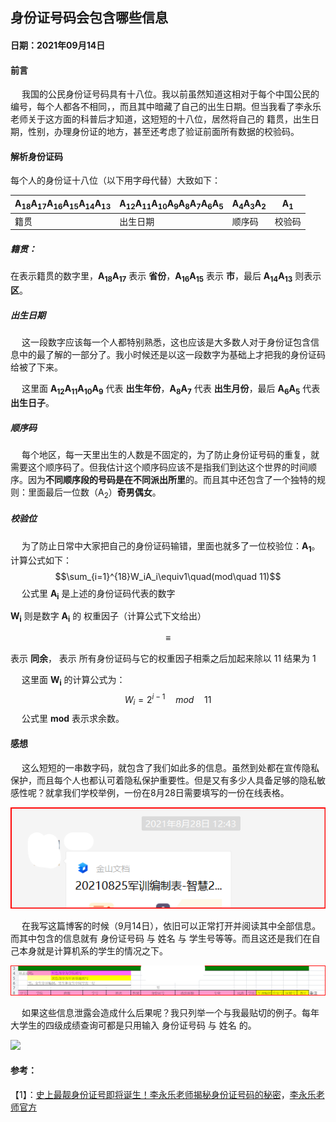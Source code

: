 ## 身份证号码会包含哪些信息



#### 日期：2021年09月14日



#### 前言

&emsp; 我国的公民身份证号码具有十八位。我以前虽然知道这相对于每个中国公民的编号，每个人都各不相同，，而且其中暗藏了自己的出生日期。但当我看了李永乐老师关于这方面的科普后才知道，这短短的十八位，居然将自己的 籍贯，出生日期，性别，办理身份证的地方，甚至还考虑了验证前面所有数据的校验码。



#### 解析身份证码

每个人的身份证十八位（以下用字母代替）大致如下：

| A<sub>18</sub>A<sub>17</sub>A<sub>16</sub>A<sub>15</sub>A<sub>14</sub>A<sub>13</sub> | A<sub>12</sub>A<sub>11</sub>A<sub>10</sub>A<sub>9</sub>A<sub>8</sub>A<sub>7</sub>A<sub>6</sub>A<sub>5</sub> | A<sub>4</sub>A<sub>3</sub>A<sub>2</sub> | A<sub>1</sub> |
| ------------------------------------------------------------ | ------------------------------------------------------------ | --------------------------------------- | ------------- |
| 籍贯                                                         | 出生日期                                                     | 顺序码                                  | 校验码        |



##### 籍贯：

在表示籍贯的数字里，**A<sub>18</sub>A<sub>17</sub>** 表示 **省份**，**A<sub>16</sub>A<sub>15</sub>** 表示 **市**，最后 **A<sub>14</sub>A<sub>13</sub>** 则表示 **区**。



##### 出生日期

&emsp; 这一段数字应该每一个人都特别熟悉，这也应该是大多数人对于身份证包含信息中的最了解的一部分了。我小时候还是以这一段数字为基础上才把我的身份证码给被了下来。

&emsp; 这里面 **A<sub>12</sub>A<sub>11</sub>A<sub>10</sub>A<sub>9</sub>** 代表 **出生年份**，**A<sub>8</sub>A<sub>7</sub>** 代表 **出生月份**，最后 **A<sub>6</sub>A<sub>5</sub>** 代表 **出生日子**。



##### 顺序码

&emsp; 每个地区，每一天里出生的人数是不固定的，为了防止身份证号码的重复，就需要这个顺序码了。但我估计这个顺序码应该不是指我们到达这个世界的时间顺序。因为**不同顺序段的号码是在不同派出所里**的。而且其中还包含了一个独特的规则：里面最后一位数（A<sub>2</sub>）**奇男偶女**。



##### 校验位

&emsp; 为了防止日常中大家把自己的身份证码输错，里面也就多了一位校验位：**A<sub>1</sub>**。计算公式如下：
$$\sum_{i=1}^{18}W_iA_i\equiv1\quad(mod\quad 11)$$
&emsp; 公式里 **A<sub>i</sub>** 是上述的身份证码代表的数字

**W<sub>i</sub>** 则是数字 **A<sub>i</sub>** 的 权重因子（计算公式下文给出）

$$\equiv$$

表示 **同余**， 表示 所有身份证码与它的权重因子相乘之后加起来除以 11 结果为 1



&emsp; 这里面 **W<sub>i</sub>** 的计算公式为：
$$W_i=2^{i-1}\quad mod\quad11$$
&emsp; 公式里 **mod** 表示求余数。



#### 感想

&emsp; 这么短短的一串数字码，就包含了我们如此多的信息。虽然到处都在宣传隐私保护，而且每个人也都认可着隐私保护重要性。但是又有多少人具备足够的隐私敏感性呢？就拿我们学校举例，一份在8月28日需要填写的一份在线表格。

![图片2-1](Image/exp-0914-what_information_the_ID_number_will_contain/图片2-1.png)



&emsp; 在我写这篇博客的时候（9月14日），依旧可以正常打开并阅读其中全部信息。而其中包含的信息就有 身份证号码 与 姓名 与 学生号等等。而且这还是我们在自己本身就是计算机系的学生的情况之下。

![图片2-2](Image/exp-0914-what_information_the_ID_number_will_contain/图片2-2.png)



&emsp; 如果这些信息泄露会造成什么后果呢？我只列举一个与我最贴切的例子。每年大学生的四级成绩查询可都是只用输入 身份证号码 与 姓名 的。

![](Image/四级成绩查询页面.png)



#### 参考：

【1】：[史上最靓身份证号即将诞生！李永乐老师揭秘身份证号码的秘密](https://b23.tv/cRkINJ)，[李永乐老师官方](https://space.bilibili.com/9458053)



